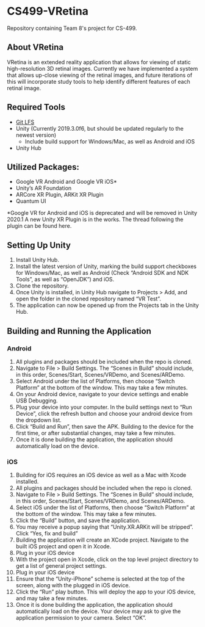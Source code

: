 # CS499-VRetina
Repository containing Team 8's project for CS-499. 

## About VRetina
VRetina is an extended reality application that allows for viewing of static high-resolution 3D retinal images. Currently we have implemented a system that allows up-close viewing of the retinal images, and future iterations of this will incorporate study tools to help identify different features of each retinal image.

## Required Tools
* [Git LFS](https://git-lfs.github.com/)
* Unity (Currently 2019.3.0f6, but should be updated regularly to the newest version)
  * Include build support for Windows/Mac, as well as Android and iOS
* Unity Hub

## Utilized Packages:
* Google VR Android and Google VR iOS*
* Unity’s AR Foundation
* ARCore XR Plugin, ARKit XR Plugin
* Quantum UI

*Google VR for Android and iOS is deprecated and will be removed in Unity 2020.1 A new Unity XR Plugin is in the works. The thread following the plugin can be found here.

## Setting Up Unity
1. Install Unity Hub.
1. Install the latest version of Unity, marking the build support checkboxes for Windows/Mac, as well as Android (Check “Android SDK and NDK Tools”, as well as “OpenJDK”) and iOS.
1. Clone the repository.
1. Once Unity is installed, in Unity Hub navigate to Projects > Add, and open the folder in the cloned repository named “VR Test”.
1. The application can now be opened up from the Projects tab in the Unity Hub.

## Building and Running the Application

### Android
1. All plugins and packages should be included when the repo is cloned.
1. Navigate to File > Build Settings. The “Scenes in Build” should include, in this order, Scenes/Start, Scenes/VRDemo, and Scenes/ARDemo. 
1. Select Android under the list of Platforms, then choose “Switch Platform” at the bottom of the window. This may take a few minutes.
1. On your Android device, navigate to your device settings and enable USB Debugging.
1. Plug your device into your computer. In the build settings next to “Run Device”, click the refresh button and choose your android device from the dropdown list.
1. Click “Build and Run”, then save the APK. Building to the device for the first time, or after substantial changes, may take a few minutes. 
1. Once it is done building the application, the application should automatically load on the device.

### iOS
1. Building for iOS requires an iOS device as well as a Mac with Xcode installed.
1. All plugins and packages should be included when the repo is cloned.
1. Navigate to File > Build Settings. The “Scenes in Build” should include, in this order, Scenes/Start, Scenes/VRDemo, and Scenes/ARDemo. 
1. Select iOS under the list of Platforms, then choose “Switch Platform” at the bottom of the window. This may take a few minutes.
1. Click the “Build” button, and save the application.
1. You may receive a popup saying that “Unity.XR.ARKit will be stripped”. Click “Yes, fix and build”
1. Building the application will create an XCode project. Navigate to the built iOS project and open it in Xcode.
1. Plug in your iOS device
1. With the project open in Xcode, click on the top level project directory to get a list of general project settings. 
1. Plug in your iOS device
1. Ensure that the “Unity-iPhone” scheme is selected at the top of the screen, along with the plugged in iOS device.
1. Click the “Run” play button. This will deploy the app to your iOS device, and may take a few minutes.
1. Once it is done building the application, the application should automatically load on the device. Your device may ask to give the application permission to your camera. Select “OK”.
